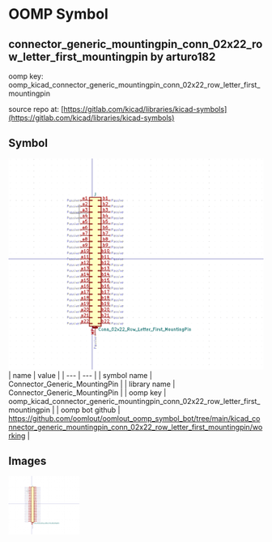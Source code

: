 # OOMP Symbol  
## connector_generic_mountingpin_conn_02x22_row_letter_first_mountingpin  by arturo182  
  
oomp key: oomp_kicad_connector_generic_mountingpin_conn_02x22_row_letter_first_mountingpin  
  
source repo at: [https://gitlab.com/kicad/libraries/kicad-symbols](https://gitlab.com/kicad/libraries/kicad-symbols)  
## Symbol  
  
[![working.png](working_600.png)](working.png)  
| name | value | 
| --- | --- | 
| symbol name | Connector_Generic_MountingPin | 
| library name | Connector_Generic_MountingPin | 
| oomp key | oomp_kicad_connector_generic_mountingpin_conn_02x22_row_letter_first_mountingpin | 
| oomp bot github | https://github.com/oomlout/oomlout_oomp_symbol_bot/tree/main/kicad_connector_generic_mountingpin_conn_02x22_row_letter_first_mountingpin/working | 
## Images  
  
[![working.png](working_140.png)](working.png)  
